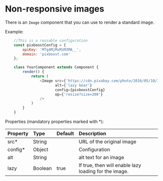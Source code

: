 # Non-responsive images

There is an `Image` component that you can use to render a standard image.

Example:

```javascript
    //This is a reusable configuration
    const pixboostConfig = {
        apiKey: 'MTg4MjMxMzM3MA__',
        domain: 'pixboost.com'
    };

    class YourComponent extends Component {
        render() {
            return (
                <Image src={'https://cdn.pixabay.com/photo/2016/05/10/15/29/bear-1383980_960_720.jpg'}
                       alt={'lazy bear'}
                       config={pixboostConfig}
                       op={'resize?size=200'}
                />
            )
        }
    }
```

Properties \(mandatory properties marked with \*\):

| Property | Type | Default | Description |
| :--- | :--- | :--- | :--- |
| src\* | String |  | URL of the original image |
| config\* | Object |  | Configuration |
| alt | String |  | alt text for an image |
| lazy | Boolean | true | If true, then will enable lazy loading for the image. |

